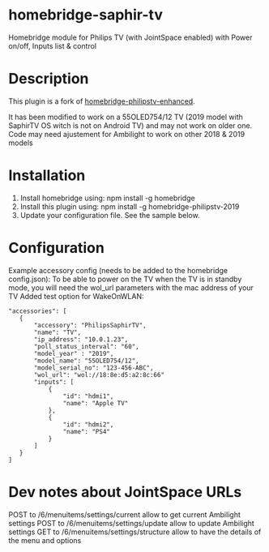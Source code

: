 # homebridge-saphir-tv
Homebridge module for Philips TV (with JointSpace enabled) with Power on/off, Inputs list & control

# Description

This plugin is a fork of [homebridge-philipstv-enhanced](https://github.com/blickfangQ2/homebridge-philipstv-enhanced).

It has been modified to work on a 55OLED754/12 TV (2019 model with SaphirTV OS witch is not on Android TV) and may not work on older one. Code may need ajustement for Ambilight to work on other 2018 & 2019 models

# Installation

1. Install homebridge using: npm install -g homebridge
2. Install this plugin using: npm install -g homebridge-philipstv-2019
3. Update your configuration file. See the sample below.

# Configuration
 
Example accessory config (needs to be added to the homebridge config.json):
To be able to power on the TV when the TV is in standby mode, you will need the wol_url parameters with the mac address of your TV
Added test option for WakeOnWLAN:

 ```
"accessories": [
    {
        "accessory": "PhilipsSaphirTV",
        "name": "TV",
        "ip_address": "10.0.1.23",
        "poll_status_interval": "60",
        "model_year" : "2019",
        "model_name": "55OLED754/12",
        "model_serial_no": "123-456-ABC",
        "wol_url": "wol://18:8e:d5:a2:8c:66"
        "inputs": [
            {
                "id": "hdmi1",
                "name": "Apple TV"
            },
            {
                "id": "hdmi2",
                "name": "PS4"
            }
        ]
    }
]
 ```

# Dev notes about JointSpace URLs

POST to /6/menuitems/settings/current allow to get current Ambilight settings
POST to /6/menuitems/settings/update allow to update Ambilight settings
GET to /6/menuitems/settings/structure allow to have the details of the menu and options

